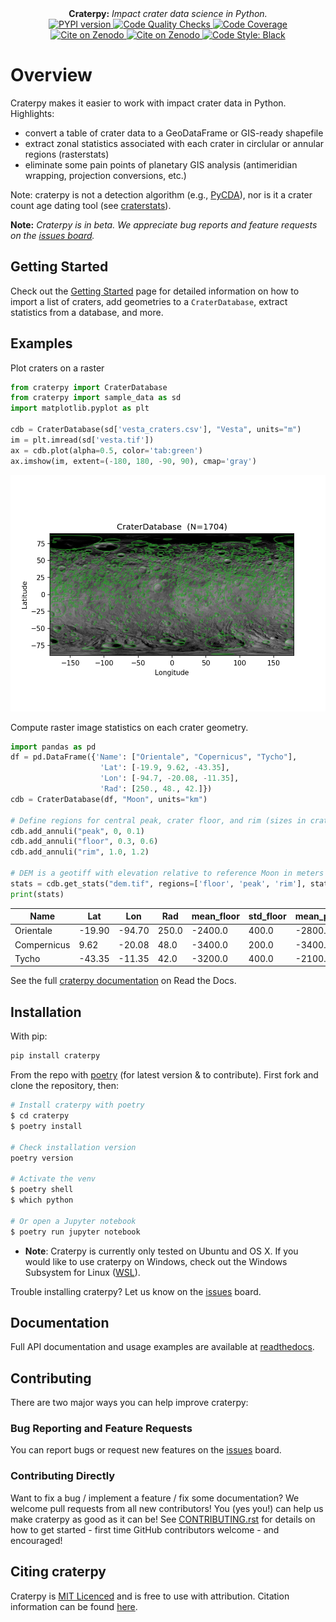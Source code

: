 <div align="center">
  <strong>Craterpy:</strong><em> Impact crater data science in Python.</em>
</div>

<div align="center">
  <!-- PYPI version -->
  <a href="https://badge.fury.io/py/craterpy">
    <img src="https://badge.fury.io/py/craterpy.svg"
      alt="PYPI version" />
  </a>
  <!-- Code quality and testing (CI) -->
  <a href="https://github.com/cjtu/craterpy/actions">
    <img src="https://github.com/cjtu/craterpy/workflows/Code%20Quality%20Checks/badge.svg"
      alt="Code Quality Checks" />
  </a>
  <!-- Test Coverage (codecov) -->
  <a href="https://codecov.io/gh/cjtu/craterpy">
    <img src="https://codecov.io/gh/cjtu/craterpy/branch/trunk/graph/badge.svg?token=9K567x0YUJ"
      alt="Code Coverage" />
  </a>
</div>
<div align="center">
  <!-- Zenodo citation -->
  <a href="https://zenodo.org/badge/latestdoi/88457986">
    <img src="https://zenodo.org/badge/88457986.svg"
      alt="Cite on Zenodo" />
  </a>
  <!-- ReadTheDocs -->
  <a href="http://craterpy.readthedocs.io/en/latest/?badge=latest">
    <img src="http://readthedocs.org/projects/craterpy/badge/?version=latest"
      alt="Cite on Zenodo" />
  </a>
  <!-- Code Style -->
  <a href="https://github.com/psf/black">
    <img src="https://img.shields.io/badge/code%20style-black-000000.svg"
      alt="Code Style: Black" />
      </a>
</div>

# Overview

Craterpy makes it easier to work with impact crater data in Python. Highlights:

- convert a table of crater data to a GeoDataFrame or GIS-ready shapefile
- extract zonal statistics associated with each crater in circlular or annular regions (rasterstats)
- eliminate some pain points of planetary GIS analysis (antimeridian wrapping, projection conversions, etc.)

Note: craterpy is not a detection algorithm (e.g., [PyCDA](https://github.com/AlliedToasters/PyCDA)), nor is it a crater count age dating tool (see [craterstats](https://github.com/ggmichael/craterstats)).

**Note:** *Craterpy is in beta. We appreciate bug reports and feature requests on the [issues board](https://github.com/cjtu/craterpy/issues).*


## Getting Started

Check out the [Getting Started](https://craterpy.readthedocs.io/en/latest/getting_started.html#) page for detailed information on how to import a list of craters, add geometries to a `CraterDatabase`, extract statistics from a database, and more.

## Examples

Plot craters on a raster

```python
from craterpy import CraterDatabase
from craterpy import sample_data as sd
import matplotlib.pyplot as plt

cdb = CraterDatabase(sd['vesta_craters.csv'], "Vesta", units="m")
im = plt.imread(sd['vesta.tif'])
ax = cdb.plot(alpha=0.5, color='tab:green')
ax.imshow(im, extent=(-180, 180, -90, 90), cmap='gray')
```

![Vesta map plot](https://github.com/cjtu/craterpy/raw/trunk/craterpy/data/_images/readme_vesta_cdb.png)


Compute raster image statistics on each crater geometry.

```python
import pandas as pd
df = pd.DataFrame({'Name': ["Orientale", "Copernicus", "Tycho"],
                    'Lat': [-19.9, 9.62, -43.35],
                    'Lon': [-94.7, -20.08, -11.35],
                    'Rad': [250., 48., 42.]})
cdb = CraterDatabase(df, "Moon", units="km")

# Define regions for central peak, crater floor, and rim (sizes in crater radii)
cdb.add_annuli("peak", 0, 0.1)
cdb.add_annuli("floor", 0.3, 0.6)
cdb.add_annuli("rim", 1.0, 1.2)

# DEM is a geotiff with elevation relative to reference Moon in meters
stats = cdb.get_stats("dem.tif", regions=['floor', 'peak', 'rim'], stats=['mean', 'std'])
print(stats)
```

| **Name** | **Lat** | **Lon** | **Rad** | **mean_floor** | **std_floor** | **mean_peak** | **std_peak** | **mean_rim** | **std_rim** |
|---|---|---|---|---|---|---|---|---|---|
| Orientale | -19.90 | -94.70 | 250.0 | -2400.0 | 400.0 | -2800.0 | 100.0 | 400.0 | 1100.0 |
| Compernicus | 9.62 | -20.08 | 48.0 | -3400.0 | 200.0 | -3400.0 | 100.0 | -0.0 | 200.0 |
| Tycho | -43.35 | -11.35 | 42.0 | -3200.0 | 400.0 | -2100.0 | 500.0 | 900.0 | 400.0 |


See the full [craterpy documentation](https://readthedocs.org/projects/craterpy/) on Read the Docs.


## Installation

With pip:

```bash
pip install craterpy
```

From the repo with [poetry](https://python-poetry.org/docs/) (for latest version & to contribute). First fork and clone the repository, then:

```bash
# Install craterpy with poetry
$ cd craterpy
$ poetry install

# Check installation version
poetry version

# Activate the venv 
$ poetry shell
$ which python

# Or open a Jupyter notebook
$ poetry run jupyter notebook
```
- **Note**: Craterpy is currently only tested on Ubuntu and OS X. If you would like to use craterpy on Windows, check out the Windows Subsystem for Linux ([WSL](https://docs.microsoft.com/en-us/windows/wsl/install)). 

Trouble installing craterpy? Let us know on the [issues](https://github.com/cjtu/craterpy/issues) board.


## Documentation

Full API documentation and usage examples are available at [readthedocs](https://readthedocs.org/projects/craterpy/).

## Contributing

There are two major ways you can help improve craterpy:

### Bug Reporting and Feature Requests

You can report bugs or request new features on the [issues](https://github.com/cjtu/craterpy/issues) board.

### Contributing Directly

Want to fix a bug / implement a feature / fix some documentation? We welcome pull requests from all new contributors! You (yes you!) can help us make craterpy as good as it can be! See [CONTRIBUTING.rst](https://github.com/cjtu/craterpy/blob/trunk/CONTRIBUTING.rst) for details on how to get started - first time GitHub contributors welcome - and encouraged!

## Citing craterpy

Craterpy is [MIT Licenced](https://github.com/cjtu/craterpy/blob/master/LICENSE.txt) and is free to use with attribution. Citation information can be found [here](https://zenodo.org/badge/latestdoi/88457986).
